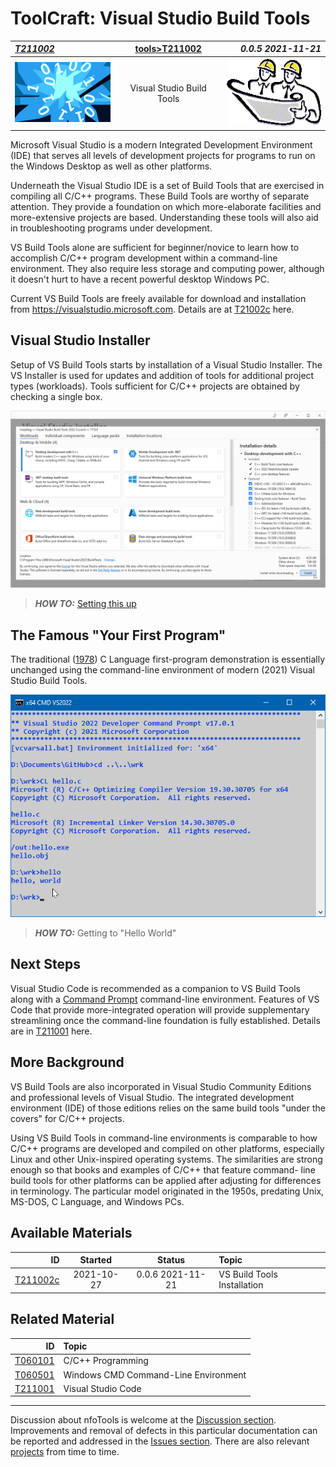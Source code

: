 <!-- index.md 0.0.5                 UTF-8                          2021-11-21
     ----1----|----2----|----3----|----4----|----5----|----6----|----7----|--*

                      VISUAL STUDIO BUILD TOOLS
     -->

# ToolCraft: Visual Studio Build Tools

| ***[T211002](.)*** | [tools](../)[>T211002](.) | ***0.0.5 2021-11-21*** |
| :--                |       :-:          | --: |
| ![nfotools](../../images/nfoWorks-2014-06-02-1702-LogoSmall.png) | Visual Studio Build Tools | ![Hard Hat Area](../../images/hardhat-logo.gif) |

Microsoft Visual Studio is a modern Integrated Development Environment (IDE)
that serves all levels of development projects for programs to run on the
Windows Desktop as well as other platforms.

Underneath the Visual Studio IDE is a set of Build Tools that are exercised
in compiling all C/C++ programs.  These Build Tools are worthy of separate
attention.  They provide a foundation on which more-elaborate facilities and
more-extensive projects are based.  Understanding these tools will also aid in
troubleshooting programs under development.

VS Build Tools alone are sufficient for beginner/novice to learn how to
accomplish C/C++ program development within a command-line environment.  They
also require less storage and computing power, although it doesn't hurt to
have a recent powerful desktop Windows PC.

Current VS Build Tools are freely available for download and installation from
<https://visualstudio.microsoft.com>.  Details are at [T21002c](T211002c)
here.

## Visual Studio Installer

Setup of VS Build Tools starts by installation of a Visual Studio
Installer.  The VS Installer is used for updates and addition of
tools for additional project types (workloads).  Tools sufficient for C/C++
projects are obtained by checking a single box.

![VS Installer Workload Setup](T211002c/VSBuildTools-2021-11-08-0826-Installer.png)

> ***HOW TO:*** [Setting this up](T211002c)

## The Famous "Your First Program"

The traditional
([1978](../T060101/T060101b.html#kernighan-brian-w-ritchie-dennis-m-1988-the-c-programming-language))
C Language first-program demonstration is essentially
unchanged using the command-line environment of modern (2021) Visual Studio
Build Tools.

![Hello World](T211002-HelloWorld.png)

> ***HOW TO:*** Getting to "Hello World"

## Next Steps

Visual Studio Code is recommended as a companion to VS Build Tools along
with a [Command Prompt](..\T060501) command-line environment.  Features of
 VS Code that provide more-integrated operation will provide supplementary
 streamlining once the command-line foundation is fully established.
 Details are in [T211001](..\T211001) here.

## More Background

VS Build Tools are also incorporated in Visual Studio Community
Editions and professional levels of Visual Studio.  The integrated
development environment (IDE) of those editions relies on the same build
tools "under the covers" for C/C++ projects.

Using VS Build Tools in command-line environments is comparable to how
C/C++ programs are developed and compiled on other platforms, especially
Linux and other Unix-inspired operating systems.  The similarities are
strong enough so that books and examples of C/C++ that feature command-
line build tools for other platforms can be applied after adjusting for
differences in terminology.  The particular model originated in the 1950s,
predating Unix, MS-DOS, C Language, and Windows PCs.

## Available Materials

| **ID** | **Started** | **Status** | **Topic** |
|   --:   |   :-:   |  :-:   |  :--  |
| [T211002c](T211002c/) | 2021-10-27 | 0.0.6 2021-11-21 | VS Build Tools Installation |

## Related Material

| **ID** | **Topic** |
|  --:   |  :--  |
| [T060101](..\T060101) | C/C++ Programming |
| [T060501](..\T060501) | Windows CMD Command-Line Environment |
| [T211001](..\T211001) | Visual Studio Code |

----

Discussion about nfoTools is welcome at the
[Discussion section](https://github.com/orcmid/nfoTools/discussions).
Improvements and removal of defects in this particular documentation can be
reported and addressed in the
[Issues section](https://github.com/orcmid/nfoTools/issues).  There are also
relevant [projects](https://github.com/orcmid/nfoTools/projects) from time to
time.

<!-- ----1----|----2----|----3----|----4----|----5----|----6----|----7----|--*

     0.0.5 2021-1l-21T21:13Z User Friendlier, Complete First Draft
     0.0.4 2021-11-20T01:03Z Close to complete
     0.0.3 2021-11-19T23:44Z Repair and touch-up
     0.0.2 2021-11-19T18:08Z Full Draft text
     0.0.1 2021-10-30T15:56Z Touch up dates
     0.0.0 2021-10-27T20:18Z Clone from T211001/index.md for boilerplate

               *** end of docs/tools/T211002/index.md ***
     -->
